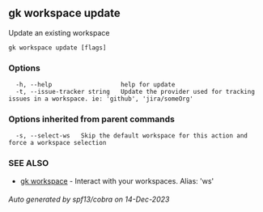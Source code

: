 ## gk workspace update

Update an existing workspace

```
gk workspace update [flags]
```

### Options

```
  -h, --help                   help for update
  -t, --issue-tracker string   Update the provider used for tracking issues in a workspace. ie: 'github', 'jira/someOrg'
```

### Options inherited from parent commands

```
  -s, --select-ws   Skip the default workspace for this action and force a workspace selection
```

### SEE ALSO

* [gk workspace](gk_workspace.md)	 - Interact with your workspaces. Alias: 'ws'

###### Auto generated by spf13/cobra on 14-Dec-2023

